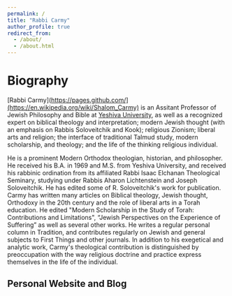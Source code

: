 ```yaml
---
permalink: /
title: "Rabbi Carmy"
author_profile: true
redirect_from: 
  - /about/
  - /about.html
---
```

Biography
======
[Rabbi Carmy](https://pages.github.com/](https://en.wikipedia.org/wiki/Shalom_Carmy) is an Assitant Professor of Jewish Philosophy and Bible at [Yeshiva University](https://www.yu.edu/faculty/pages/carmy-shalom), as well as a recognized expert on biblical theology and interpretation; modern Jewish thought (with an emphasis on Rabbis Soloveitchik and Kook); religious Zionism; liberal arts and religion; the interface of traditional Talmud study, modern scholarship, and theology; and the life of the thinking religious individual. 

He is a prominent Modern Orthodox theologian, historian, and philosopher. He received his B.A. in 1969 and M.S. from Yeshiva University, and received his rabbinic ordination from its affiliated Rabbi Isaac Elchanan Theological Seminary, studying under Rabbis Aharon Lichtenstein and Joseph Soloveitchik. He has edited some of R. Soloveitchik's work for publication. Carmy has written many articles on Biblical theology, Jewish thought, Orthodoxy in the 20th century and the role of liberal arts in a Torah education. He edited "Modern Scholarship in the Study of Torah: Contributions and Limitations", “Jewish Perspectives on the Experience of Suffering” as well as several other works. He writes a regular personal column in Tradition, and contributes regularly on Jewish and general subjects to First Things and other journals. In addition to his exegetical and analytic work, Carmy's theological contribution is distinguished by preoccupation with the way religious doctrine and practice express themselves in the life of the individual.

Personal Website and Blog
------

